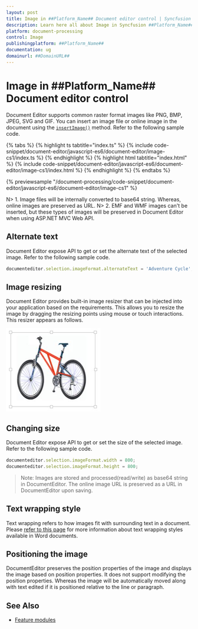 ```yaml
---
layout: post
title: Image in ##Platform_Name## Document editor control | Syncfusion
description: Learn here all about Image in Syncfusion ##Platform_Name## Document editor control of Syncfusion Essential JS 2 and more.
platform: document-processing
control: Image 
publishingplatform: ##Platform_Name##
documentation: ug
domainurl: ##DomainURL##
---
```


# Image in ##Platform_Name## Document editor control

Document Editor supports common raster format images like PNG, BMP, JPEG, SVG and GIF. You can insert an image file or online image in the document using the [`insertImage()`](https://ej2.syncfusion.com/documentation/api/document-editor/editor#insertimage) method. Refer to the following sample code.

 

 {% tabs %}
{% highlight ts tabtitle="index.ts" %}
{% include code-snippet/document-editor/javascript-es6/document-editor/image-cs1/index.ts %}
{% endhighlight %}
{% highlight html tabtitle="index.html" %}
{% include code-snippet/document-editor/javascript-es6/document-editor/image-cs1/index.html %}
{% endhighlight %}
{% endtabs %}
        
{% previewsample "/document-processing/code-snippet/document-editor/javascript-es6/document-editor/image-cs1" %}

N> 1. Image files will be internally converted to base64 string. Whereas, online images are preserved as URL. N> 2. EMF and WMF images can't be inserted, but these types of images will be preserved in Document Editor when using ASP.NET MVC Web API.

## Alternate text

Document Editor expose API to get or set the alternate text of the selected image. Refer to the following sample code.

```ts
documenteditor.selection.imageFormat.alternateText = 'Adventure Cycle';
```

## Image resizing

Document Editor provides built-in image resizer that can be injected into your application based on the requirements. This allows you to resize the image by dragging the resizing points using mouse or touch interactions. This resizer appears as follows.

![Image](images/image.png)

## Changing size

Document Editor expose API to get or set the size of the selected image. Refer to the following sample code.

```ts
documenteditor.selection.imageFormat.width = 800;
documenteditor.selection.imageFormat.height = 800;
```

>Note: Images are stored and processed(read/write) as base64 string in DocumentEditor. The online image URL is preserved as a URL in DocumentEditor upon saving.

## Text wrapping style

Text wrapping refers to how images fit with surrounding text in a document. Please [refer to this page](./text-wrapping-style) for more information about text wrapping styles available in Word documents.

## Positioning the image

DocumentEditor preserves the position properties of the image and displays the image based on position properties. It does not support modifying the position properties. Whereas the image will be automatically moved along with text edited if it is positioned relative to the line or paragraph.

## See Also

* [Feature modules](./feature-module)
